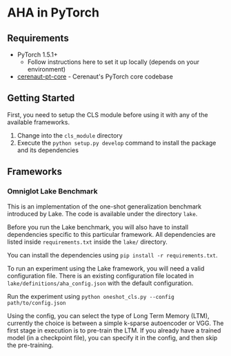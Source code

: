 # AHA in PyTorch

## Requirements

- PyTorch 1.5.1+
  - Follow instructions here to set it up locally (depends on your environment)
- [cerenaut-pt-core](https://github.com/Cerenaut/cerenaut-pt-core) - Cerenaut's PyTorch core codebase

## Getting Started

First, you need to setup the CLS module before using it with any of the available frameworks.

1. Change into the `cls_module` directory
2. Execute the `python setup.py develop` command to install the package and its dependencies

## Frameworks

### Omniglot Lake Benchmark

This is an implementation of the one-shot generalization benchmark introduced by Lake. The code is available under the
directory `lake`.

Before you run the Lake benchmark, you will also have to install dependencies specific to this particular framework. All dependencies are listed inside `requirements.txt` inside the `lake/` directory.

You can install the dependencies using `pip install -r requirements.txt`.

To run an experiment using the Lake framework, you will need a valid configuration file. There is an existing configuration
file located in `lake/definitions/aha_config.json` with the default configuration.

Run the experiment using `python oneshot_cls.py --config path/to/config.json`

Using the config, you can select the type of Long Term Memory (LTM), currently the choice is between a simple k-sparse autoencoder or VGG.
The first stage in execution is to pre-train the LTM.
If you already have a trained model (in a checkpoint file), you can specify it in the config, and then skip the pre-training.
